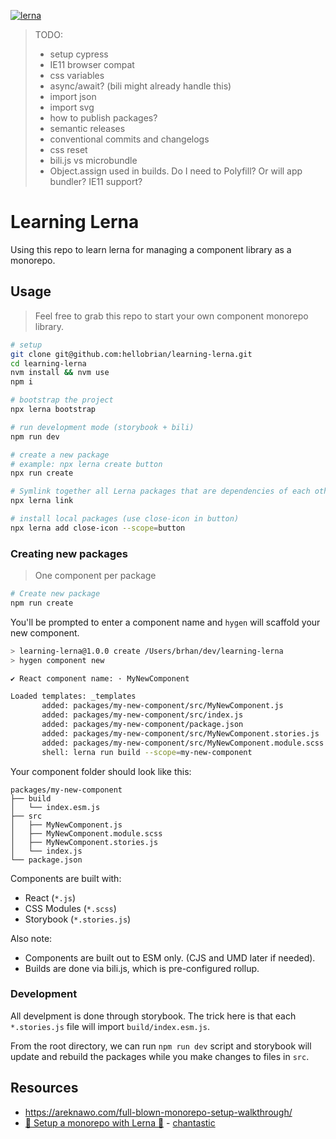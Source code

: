 [![lerna](https://img.shields.io/badge/maintained%20with-lerna-cc00ff.svg)](https://lerna.js.org/)

> TODO:
>
> - setup cypress
> - IE11 browser compat
> - css variables
> - async/await? (bili might already handle this)
> - import json
> - import svg
> - how to publish packages?
> - semantic releases
> - conventional commits and changelogs
> - css reset
> - bili.js vs microbundle
> - Object.assign used in builds. Do I need to Polyfill? Or will app bundler? IE11 support?

# Learning Lerna

Using this repo to learn lerna for managing a component library as a monorepo.

## Usage

> Feel free to grab this repo to start your own component monorepo library.

```sh
# setup
git clone git@github.com:hellobrian/learning-lerna.git
cd learning-lerna
nvm install && nvm use
npm i

# bootstrap the project
npx lerna bootstrap

# run development mode (storybook + bili)
npm run dev

# create a new package
# example: npx lerna create button
npx run create

# Symlink together all Lerna packages that are dependencies of each other in the current Lerna repo.
npx lerna link

# install local packages (use close-icon in button)
npx lerna add close-icon --scope=button
```

### Creating new packages

> One component per package

```sh
# Create new package
npm run create
```

You'll be prompted to enter a component name and `hygen` will scaffold your new component.

```sh
> learning-lerna@1.0.0 create /Users/brhan/dev/learning-lerna
> hygen component new

✔ React component name: · MyNewComponent

Loaded templates: _templates
       added: packages/my-new-component/src/MyNewComponent.js
       added: packages/my-new-component/src/index.js
       added: packages/my-new-component/package.json
       added: packages/my-new-component/src/MyNewComponent.stories.js
       added: packages/my-new-component/src/MyNewComponent.module.scss
       shell: lerna run build --scope=my-new-component
```

Your component folder should look like this:

```
packages/my-new-component
├── build
│   └── index.esm.js
├── src
│   ├── MyNewComponent.js
│   ├── MyNewComponent.module.scss
│   ├── MyNewComponent.stories.js
│   └── index.js
└── package.json
```

Components are built with:

- React (`*.js`)
- CSS Modules (`*.scss`)
- Storybook (`*.stories.js`)

Also note:

- Components are built out to ESM only. (CJS and UMD later if needed).
- Builds are done via bili.js, which is pre-configured rollup.

### Development

All develpment is done through storybook.
The trick here is that each `*.stories.js` file will import `build/index.esm.js`.

From the root directory, we can run `npm run dev` script and storybook will update and rebuild the packages while you make changes to files in `src`.

<!-- ## Tutorial: Starting your own monorepo with lerna

```sh
# setup a new project
mkdir learning-lerna
cd learning-lerna
npm init -y
touch .gitignore
git init
echo node_modules > .gitignore
touch .nvmrc
echo stable > .nvmrc

# initialize lerna
npx lerna init
```

Your project should look like this.

```sh
.
├── lerna.json
├── package.json
└── packages

1 directory, 3 files
```

Create a button package. Follow the prompts in cli.

```sh
npx lerna create button
```

The packages directory looks something like this.

```sh
packages
└── button
    ├── README.md
    ├── __tests__
    │   └── button.test.js
    ├── src
    │   └── button.js
    └── package.json
```

```sh
# install dependencies for react
npm i react react-dom parcel-bundler -D
```
-->

## Resources

- https://areknawo.com/full-blown-monorepo-setup-walkthrough/
- [🔴 Setup a monorepo with Lerna 🐉](https://www.youtube.com/watch?v=pU87ufl2lDc) - [chantastic](https://www.youtube.com/channel/UCXpmUxvG37qpckRHdkstf5w)
